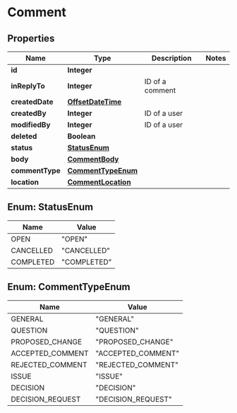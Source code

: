 
# Comment

## Properties
Name | Type | Description | Notes
------------ | ------------- | ------------- | -------------
**id** | **Integer** |  | 
**inReplyTo** | **Integer** | ID of a comment | 
**createdDate** | [**OffsetDateTime**](OffsetDateTime.md) |  | 
**createdBy** | **Integer** | ID of a user | 
**modifiedBy** | **Integer** | ID of a user | 
**deleted** | **Boolean** |  | 
**status** | [**StatusEnum**](#StatusEnum) |  | 
**body** | [**CommentBody**](CommentBody.md) |  | 
**commentType** | [**CommentTypeEnum**](#CommentTypeEnum) |  | 
**location** | [**CommentLocation**](CommentLocation.md) |  | 


<a name="StatusEnum"></a>
## Enum: StatusEnum
Name | Value
---- | -----
OPEN | &quot;OPEN&quot;
CANCELLED | &quot;CANCELLED&quot;
COMPLETED | &quot;COMPLETED&quot;


<a name="CommentTypeEnum"></a>
## Enum: CommentTypeEnum
Name | Value
---- | -----
GENERAL | &quot;GENERAL&quot;
QUESTION | &quot;QUESTION&quot;
PROPOSED_CHANGE | &quot;PROPOSED_CHANGE&quot;
ACCEPTED_COMMENT | &quot;ACCEPTED_COMMENT&quot;
REJECTED_COMMENT | &quot;REJECTED_COMMENT&quot;
ISSUE | &quot;ISSUE&quot;
DECISION | &quot;DECISION&quot;
DECISION_REQUEST | &quot;DECISION_REQUEST&quot;




